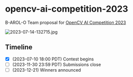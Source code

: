 # opencv-ai-competition-2023

B-AROL-O Team proposal for [OpenCV AI Competition 2023](https://www.hackster.io/contests/opencv-ai-competition-2023)

![2023-07-14-132715.jpg](assets/2023-07-14-132715.jpg)

## Timeline

* [x] (2023-07-10 18:00 PDT) Contest begins
* [ ] (2023-11-30 23:59 PDT) Submissions close
* [ ] (2023-12-21) Winners announced 

<!-- EOF -->

